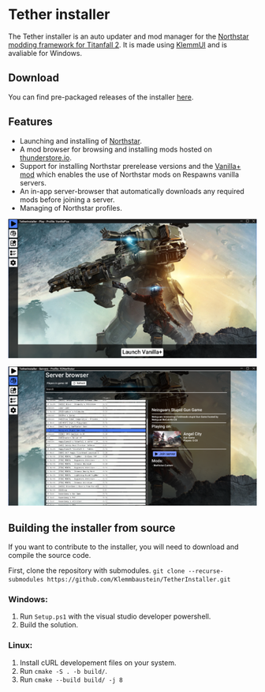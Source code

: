 # Tether installer

The Tether installer is an auto updater and mod manager for the
[Northstar modding framework for Titanfall 2](https://github.com/R2Northstar/Northstar).
It is made using [KlemmUI](https://github.com/Klemmbaustein/KlemmUI)
and is avaliable for Windows.

## Download

You can find pre-packaged releases of the installer
[here](https://github.com/Klemmbaustein/TetherInstaller/releases/latest).

## Features

- Launching and installing of [Northstar](https://github.com/R2Northstar/Northstar).
- A mod browser for browsing and installing mods hosted on [thunderstore.io](https://northstar.thunderstore.io/).
- Support for installing Northstar prerelease versions and the
[Vanilla+ mod](https://northstar.thunderstore.io/package/NanohmProtogen/VanillaPlus/)
which enables the use of Northstar mods on Respawns vanilla servers.
- An in-app server-browser that automatically downloads any required mods before joining a server.
- Managing of Northstar profiles.

![preview image](.github/images/VanillaPlus.png)

![preview image](.github/images/ServerBrowser.png)

## Building the installer from source

If you want to contribute to the installer, you will need to download and compile the source code.

First, clone the repository with submodules. 
`git clone --recurse-submodules https://github.com/Klemmbaustein/TetherInstaller.git`

### Windows:

1. Run `Setup.ps1` with the visual studio developer powershell.
2. Build the solution.

### Linux:

1. Install cURL developement files on your system.
2. Run `cmake -S . -b build/`.
3. Run `cmake --build build/ -j 8`